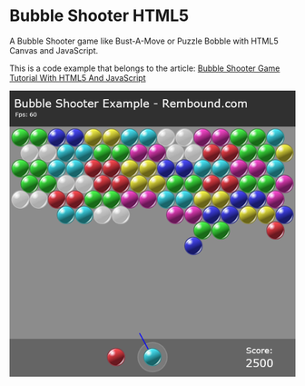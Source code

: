 # Bubble Shooter HTML5
A Bubble Shooter game like Bust-A-Move or Puzzle Bobble with HTML5 Canvas and JavaScript.

This is a code example that belongs to the article: [Bubble Shooter Game Tutorial With HTML5 And JavaScript](http://rembound.com/articles/bubble-shooter-game-tutorial-with-html5-and-javascript)

[![Bubble Shooter Game Tutorial With HTML5 And JavaScript](screenshot.png?raw=true)](http://rembound.com/articles/bubble-shooter-game-tutorial-with-html5-and-javascript)